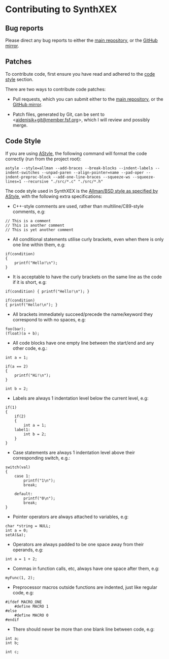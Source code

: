 # Contributing to SynthXEX

## Bug reports
Please direct any bug reports to either the [main repository](https://git.aidenisik.scot/FreeChainXenon/SynthXEX/issues), or the [GitHub mirror](https://github.com/FreeChainXenon/SynthXEX/issues).

## Patches
To contribute code, first ensure you have read and adhered to the [code style](#code-style) section.

There are two ways to contribute code patches:

- Pull requests, which you can submit either to the [main repository](https://git.aidenisik.scot/FreeChainXenon/SynthXEX/pulls), or the [GitHub mirror](https://github.com/FreeChainXenon/SynthXEX/pulls).

- Patch files, generated by Git, can be sent to \<aidenisik+git@member.fsf.org\>, which I will review and possibly merge.

## Code Style

If you are using [AStyle](https://astyle.sourceforge.net/), the following command will format the code correctly (run from the project root):
```
astyle --style=allman --add-braces --break-blocks --indent-labels --indent-switches --unpad-paren --align-pointer=name --pad-oper --indent-preproc-block --add-one-line-braces --squeeze-ws --squeeze-lines=1 --recursive "./src/*.c" "./src/*.h"
```

The code style used in SynthXEX is the [Allman/BSD style as specified by AStyle](https://astyle.sourceforge.net/astyle.html#_style=allman), with the following extra specifications:

- C++-style comments are used, rather than multiline/C89-style comments, e.g:
```
// This is a comment
// This is another comment
// This is yet another comment
```

- All conditional statements utilise curly brackets, even when there is only one line within them, e.g:
```
if(condition)
{
    printf("Hello!\n");
}
```

- It is acceptable to have the curly brackets on the same line as the code if it is short, e.g:
```
if(condition) { printf("Hello!\n"); }

if(condition)
{ printf("Hello!\n"); }
```

- All brackets immediately succeed/precede the name/keyword they correspond to with no spaces, e.g:
```
foo(bar);
(float)(a + b);
```

- All code blocks have one empty line between the start/end and any other code, e.g.:
```
int a = 1;

if(a == 2)
{
    printf("Hi!\n");
}

int b = 2;
```

- Labels are always 1 indentation level below the current level, e.g:
```
if(1)
{
    if(2)
    {
        int a = 1;
    label1:
        int b = 2;
    }
}
```

- Case statements are always 1 indentation level above their corresponding switch, e.g.:
```
switch(val)
{
    case 1:
        printf("1\n");
        break;

    default:
        printf("0\n");
        break;
}
```

- Pointer operators are always attached to variables, e.g:
```
char *string = NULL;
int a = 0;
setA(&a);
```

- Operators are always padded to be one space away from their operands, e.g:
```
int a = 1 + 2;
```

- Commas in function calls, etc, always have one space after them, e.g:
```
myFunc(1, 2);
```

- Preprocessor macros outside functions are indented, just like regular code, e.g:
```
#ifdef MACRO_ONE
    #define MACRO 1
#else
    #define MACRO 0
#endif
```

- There should never be more than one blank line between code, e.g:
```
int a;
int b;

int c;
```
